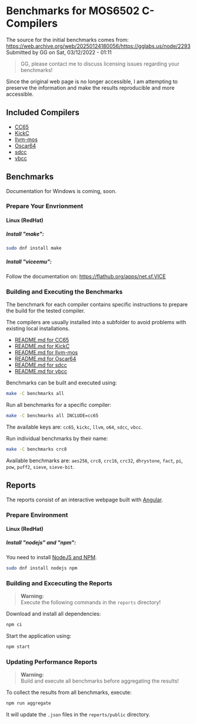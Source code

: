 # Benchmarks for MOS6502 C-Compilers

The source for the initial benchmarks comes from: https://web.archive.org/web/20250124180056/https://gglabs.us/node/2293  
Submitted by GG on Sat, 03/12/2022 - 01:11

> GG, please contact me to discuss licensing issues regarding your benchmarks!

Since the original web page is no longer accessible, I am attempting to preserve the information and make the results reproducible and more accessible.

## Included Compilers

-   [CC65](https://cc65.github.io/)
-   [KickC](https://gitlab.com/camelot/kickc)
-   [llvm-mos](https://llvm-mos.org)
-   [Oscar64](https://github.com/drmortalwombat/oscar64)
-   [sdcc](https://sdcc.sourceforge.net/)
-   [vbcc](http://www.compilers.de/vbcc.html)

## Benchmarks

Documentation for Windows is coming, soon.

### Prepare Your Envrionment

#### Linux (RedHat)

##### Install "make":

```sh
sudo dnf install make
```

##### Install "viceemu":

Follow the documentation on: https://flathub.org/apps/net.sf.VICE

### Building and Executing the Benchmarks

The benchmark for each compiler contains specific instructions to prepare the build for the tested compiler.

The compilers are usually installed into a subfolder to avoid problems with existing local installations.

-   [README.md for CC65](benchmarks/cc65/README.md)
-   [README.md for KickC](benchmarks/kickc/README.md)
-   [README.md for llvm-mos](benchmarks/llvm-mos/README.md)
-   [README.md for Oscar64](benchmarks/oscar64/README.md)
-   [README.md for sdcc](benchmarks/sdcc/README.md)
-   [README.md for vbcc](benchmarks/vbcc/README.md)

Benchmarks can be built and executed using:

```sh
make -C benchmarks all
```

Run all benchmarks for a specific compiler:

```sh
make -C benchmarks all INCLUDE=cc65
```

The available keys are: `cc65`, `kickc`, `llvm`, `o64`, `sdcc`, `vbcc`.

Run individual benchmarks by their name:

```sh
make -C benchmarks crc8
```

Available benchmarks are: `aes256`, `crc8`, `crc16`, `crc32`, `dhrystone`, `fact`, `pi`, `pow`, `puff2`, `sieve`, `sieve-bit`.

## Reports

The reports consist of an interactive webpage built with [Angular](https://angular.dev).

### Prepare Environment

#### Linux (RedHat)

##### Install "nodejs" and "npm":

You need to install [NodeJS and NPM](https://docs.npmjs.com/downloading-and-installing-node-js-and-npm).

```sh
sudo dnf install nodejs npm
```

### Building and Excecuting the Reports

> **Warning:**  
> Execute the following commands in the `reports` directory!

Download and install all dependencies:

```sh
npm ci
```

Start the application using:

```sh
npm start
```

### Updating Performance Reports

> **Warning:**  
> Build and execute all benchmarks before aggregating the results!

To collect the results from all benchmarks, execute:

```sh
npm run aggregate
```

It will update the `.json` files in the `reports/public` directory.
